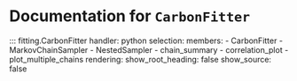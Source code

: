 # Documentation for `CarbonFitter`

::: fitting.CarbonFitter
    handler: python
    selection:
      members:
        - CarbonFitter
        - MarkovChainSampler
        - NestedSampler
        - chain_summary
        - correlation_plot
        - plot_multiple_chains
    rendering:
      show_root_heading: false
      show_source: false
